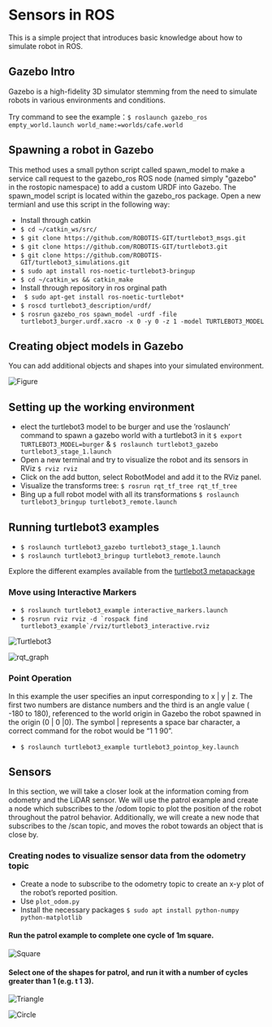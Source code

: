# Sensors in ROS
This is a simple project that introduces basic knowledge about how to simulate robot in ROS.

## Gazebo Intro
Gazebo is a high-fidelity 3D simulator stemming from the need to simulate robots in various environments and conditions.

Try command to see the example：``$ roslaunch gazebo_ros empty_world.launch world_name:=worlds/cafe.world``


## Spawning a robot in Gazebo
This method uses a small python script called spawn_model to make a service call request to the
gazebo_ros ROS node (named simply "gazebo" in the rostopic namespace) to add a custom URDF
into Gazebo. The spawn_model script is located within the gazebo_ros package. Open a new
termianl and use this script in the following way:

- Install through catkin
- ``$ cd ~/catkin_ws/src/``
- ``$ git clone https://github.com/ROBOTIS-GIT/turtlebot3_msgs.git``
- ``$ git clone https://github.com/ROBOTIS-GIT/turtlebot3.git``
- ``$ git clone https://github.com/ROBOTIS-GIT/turtlebot3_simulations.git``
- ``$ sudo apt install ros-noetic-turtlebot3-bringup``
- ``$ cd ~/catkin_ws && catkin_make``
- Install through repository in ros orginal path
- `` $ sudo apt-get install ros-noetic-turtlebot*``
- ``$ roscd turtlebot3_description/urdf/``
- ``$ rosrun gazebo_ros spawn_model -urdf -file turtlebot3_burger.urdf.xacro -x 0 -y 0 -z 1 -model TURTLEBOT3_MODEL``

## Creating object models in Gazebo
You can add additional objects and shapes into your simulated environment.

![Figure](https://raw.githubusercontent.com/HaokunFeng/Robotics_Sensing_Mobility/main/1_Sensors_in_ROS/assets/Figure_4.png)

## Setting up the working environment
- elect the turtlebot3 model to be burger and use the ’roslaunch’ command to spawn a gazebo
world with a turtlebot3 in it ``$ export TURTLEBOT3_MODEL=burger`` & ``$ roslaunch turtlebot3_gazebo turtlebot3_stage_1.launch``
- Open a new terminal and try to visualize the robot and its sensors in RViz ``$ rviz rviz``
- Click on the add button, select RobotModel and add it to the RViz panel.
- Visualize the transforms tree: ``$ rosrun rqt_tf_tree rqt_tf_tree``
- Bing up a full robot model with all its transformations ``$ roslaunch turtlebot3_bringup turtlebot3_remote.launch``



## Running turtlebot3 examples
- ``$ roslaunch turtlebot3_gazebo turtlebot3_stage_1.launch``
- ``$ roslaunch turtlebot3_bringup turtlebot3_remote.launch``

Explore the different examples available from the [turtlebot3 metapackage]({https://emanual.robotis.com/docs/en/platform/turtlebot3/basic\_examples/#basic-examples)

### Move using Interactive Markers
- ``$ roslaunch turtlebot3_example interactive_markers.launch``
- ``$ rosrun rviz rviz -d `rospack find turtlebot3_example`/rviz/turtlebot3_interactive.rviz``

![Turtlebot3](https://raw.githubusercontent.com/HaokunFeng/Robotics_Sensing_Mobility/main/1_Sensors_in_ROS/assets/Figure_5.png)

![rqt_graph](https://raw.githubusercontent.com/HaokunFeng/Robotics_Sensing_Mobility/main/1_Sensors_in_ROS/assets/Figure_7.png)

### Point Operation
In this example the user specifies an input corresponding to x | y | z. The first two numbers are distance numbers and the third is an angle value ( -180 to 180), referenced to the world origin in Gazebo the robot spawned in the origin (0 | 0 |0). The symbol | represents a space bar character, a correct command for the robot would be “1 1 90”.

- ``$ roslaunch turtlebot3_example turtlebot3_pointop_key.launch``

## Sensors
In this section, we will take a closer look at the information coming from odometry and the LiDAR sensor. We will use the patrol example and create a node which subscribes to the /odom topic to plot the position of the robot throughout the patrol behavior. Additionally, we will create a new node that subscribes to the /scan topic, and moves the robot towards an object that is close by.

### Creating nodes to visualize sensor data from the odometry topic
- Create a node to subscribe to the odometry topic to create an x-y plot of the robot’s reported position.
- Use ``plot_odom.py``
- Install the necessary packages ``$ sudo apt install python-numpy python-matplotlib``

#### Run the patrol example to complete one cycle of 1m square.
![Square](https://raw.githubusercontent.com/HaokunFeng/Robotics_Sensing_Mobility/main/1_Sensors_in_ROS/assets/Figure_1.png)

#### Select one of the shapes for patrol, and run it with a number of cycles greater than 1 (e.g. t 1 3).
![Triangle](https://raw.githubusercontent.com/HaokunFeng/Robotics_Sensing_Mobility/main/1_Sensors_in_ROS/assets/Figure_2.png)

![Circle](https://raw.githubusercontent.com/HaokunFeng/Robotics_Sensing_Mobility/main/1_Sensors_in_ROS/assets/Figure_3.png)